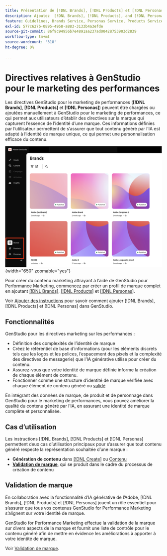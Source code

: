```yaml
---
title: Présentation de [!DNL Brands], [!DNL Products] et [!DNL Personas]
description: Ajoutez  [!DNL Brands], [!DNL Products], and [!DNL Personas]  à GenStudio pour le marketing de performance afin de créer un profil de marque complet qui inclut tous les aspects de la représentation d’une marque.
feature: Guidelines, Brands Service, Personas Service, Products Service
exl-id: 577c627b-0895-4958-a883-3133b4a3efde
source-git-commit: 86f9c94956b7e4891aa237ad00428753903d2839
workflow-type: tm+mt
source-wordcount: '318'
ht-degree: 0%

---
```


# Directives relatives à GenStudio pour le marketing des performances

Les directives GenStudio pour le marketing de performances (**[!DNL Brands]**, **[!DNL Products]** et **[!DNL Personas]**) peuvent être chargées ou ajoutées manuellement à GenStudio pour le marketing de performances, ce qui permet aux utilisateurs d’établir des directives sur la marque qui capturent l’essence de l’identité d’une marque. Ces informations définies par l’utilisateur permettent de s’assurer que tout contenu généré par l’IA est adapté à l’identité de marque unique, ce qui permet une personnalisation efficace du contenu.

![Directives dans GenStudio pour le marketing de performances](/help/assets/guidelines.png){width="650" zoomable="yes"}

Pour créer du contenu marketing attrayant à l’aide de GenStudio pour Performance Marketing, commencez par créer un profil de marque complet en ajoutant [[!DNL Brands]](/help/user-guide/guidelines/brands.md), [[!DNL Products]](/help/user-guide/guidelines/products.md) et [[!DNL Personas]](/help/user-guide/guidelines/personas.md).

Voir [Ajouter des instructions](/help/user-guide/guidelines/add-guidelines.md) pour savoir comment ajouter [!DNL Brands], [!DNL Products] et [!DNL Personas] dans GenStudio.

## Fonctionnalités

GenStudio pour les directives marketing sur les performances :

* Définition des complexités de l’identité de marque
* Créez le référentiel de base d’informations (pour les éléments discrets tels que les logos et les polices, l’espacement des pixels et la complexité des directives de messagerie) que l’IA générative utilise pour créer du contenu.
* Assurez-vous que votre identité de marque définie informe la création de chaque élément de contenu.
* Fonctionner comme une structure d’identité de marque vérifiée avec chaque élément de contenu généré ou [validé](#brand-validation)

En intégrant des données de marque, de produit et de personnage dans GenStudio pour le marketing de performances, vous pouvez améliorer la qualité du contenu généré par l’IA, en assurant une identité de marque complète et personnalisée.

## Cas d’utilisation

Les instructions [!DNL Brands], [!DNL Products] et [!DNL Personas] permettent deux cas d’utilisation principaux pour s’assurer que tout contenu généré respecte la représentation souhaitée d’une marque :

* **Génération de contenu** dans [[!DNL Create]](/help/user-guide/create/overview.md) ou [Contenu](/help/user-guide/content/overview.md)
* [**Validation de marque**](#brand-validation), qui se produit dans le cadre du processus de création de contenu

## Validation de marque

En collaboration avec la fonctionnalité d’IA générative de l’Adobe, [!DNL Brands], [!DNL Products] et [!DNL Personas] jouent un rôle essentiel pour s’assurer que tous vos contenus GenStudio for Performance Marketing s’alignent sur votre identité de marque.

GenStudio for Performance Marketing effectue la validation de la marque sur divers aspects de la marque et fournit une liste de contrôle pour le contenu généré afin de mettre en évidence les améliorations à apporter à votre identité de marque.

Voir [Validation de marque](/help/user-guide/guidelines/brand-validation.md).

